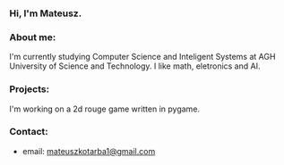 <!--
**komumati/komumati** is a ✨ _special_ ✨ repository because its `README.md` (this file) appears on your GitHub profile.

Here are some ideas to get you started:

- 🔭 I’m currently working on ...
- 🌱 I’m currently learning ...
- 👯 I’m looking to collaborate on ...
- 🤔 I’m looking for help with ...
- 💬 Ask me about ...
- 📫 How to reach me: ...
- 😄 Pronouns: ...
- ⚡ Fun fact: ...
-->

### Hi, I'm Mateusz.

### About me:

I'm currently studying Computer Science and Inteligent Systems at AGH University of Science and Technology. I like math, eletronics and AI.

### Projects:

I'm working on a 2d rouge game written in pygame.

### Contact:
* email: mateuszkotarba1@gmail.com
